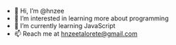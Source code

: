 - 👋 Hi, I’m @hnzee
- 👀 I’m interested in learning more about programming
- 🌱 I’m currently learning JavaScript
- 📫 Reach me at hnzeetalorete@gmail.com

<!---
hnzee/hnzee is a ✨ special ✨ repository because its `README.md` (this file) appears on your GitHub profile.
You can click the Preview link to take a look at your changes.
--->
